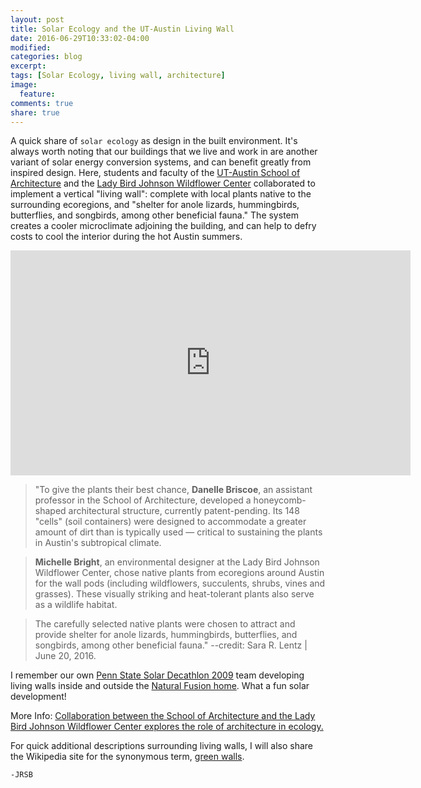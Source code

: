 ```yaml
---
layout: post
title: Solar Ecology and the UT-Austin Living Wall
date: 2016-06-29T10:33:02-04:00
modified:
categories: blog
excerpt:
tags: [Solar Ecology, living wall, architecture]
image:
  feature: 
comments: true
share: true
---
```


A quick share of `solar ecology` as design in the built environment. It's always worth noting that our buildings that we live and work in are another variant of solar energy conversion systems, and can benefit greatly from inspired design. Here, students and faculty of the [UT-Austin School of Architecture](http://soa.utexas.edu/) and the [Lady Bird Johnson Wildflower Center](http://www.wildflower.org/) collaborated to implement a vertical "living wall": complete with local plants native to the surrounding ecoregions, and "shelter for anole lizards, hummingbirds, butterflies, and songbirds, among other beneficial fauna." The system creates a cooler microclimate adjoining the building, and can help to defry costs to cool the interior during the hot Austin summers.

<iframe src="https://player.vimeo.com/video/171415202" width="640" height="360" frameborder="0" webkitallowfullscreen mozallowfullscreen allowfullscreen></iframe>

> "To give the plants their best chance, **Danelle Briscoe**, an assistant professor in the School of Architecture, developed a honeycomb-shaped architectural structure, currently patent-pending. Its 148 "cells" (soil containers) were designed to accommodate a greater amount of dirt than is typically used — critical to sustaining the plants in Austin's subtropical climate.

> **Michelle Bright**, an environmental designer at the Lady Bird Johnson Wildflower Center, chose native plants from ecoregions around Austin for the wall pods (including wildflowers, succulents, shrubs, vines and grasses). These visually striking and heat-tolerant plants also serve as a wildlife habitat.

> The carefully selected native plants were chosen to attract and provide shelter for anole lizards, hummingbirds, butterflies, and songbirds, among other beneficial fauna."  --credit: Sara R. Lentz | June 20, 2016. 

I remember our own [Penn State Solar Decathlon 2009](http://www.solardecathlon.gov/past/2009/team_penn.html) team developing living walls inside and outside the [Natural Fusion home](http://inhabitat.com/natural-fusion-penn-states-solar-decathlon-house/). What a fun solar development! 

More Info: [Collaboration between the School of Architecture and the Lady Bird Johnson Wildflower Center explores the role of architecture in ecology.](http://news.utexas.edu/2016/06/20/campus-installs-first-living-wall?utm_source=facebook&utm_medium=referral&utm_campaign=UTAustinSocial) 

For quick additional descriptions surrounding living walls, I will also share the Wikipedia site for the synonymous term, [green walls](https://en.wikipedia.org/wiki/Green_wall).

`-JRSB`

